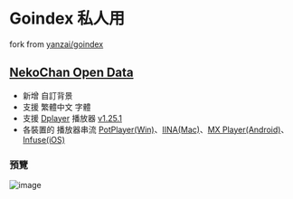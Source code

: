 # Goindex 私人用

fork from [yanzai/goindex](https://github.com/yanzai/goindex)

## **[NekoChan Open Data](https://nekochan.ml)**
- 新增 自訂背景
- 支援 繁體中文 字體
- 支援 [Dplayer](https://github.com/MoePlayer/DPlayer) 播放器 [v1.25.1](https://github.com/MoePlayer/DPlayer/releases/tag/v1.25.1)
- 各裝置的 播放器串流 [PotPlayer(Win)](https://potplayer.daum.net/?lang=zh_TW)、[IINA(Mac)](https://iina.io/)、[MX Player(Android)](https://play.google.com/store/apps/details?id=com.mxtech.videoplayer.ad)、[Infuse(iOS)](https://apps.apple.com/tw/app/infuse-6/id1136220934)

### 預覽
![image](https://i.imgur.com/girkvqP.png)
